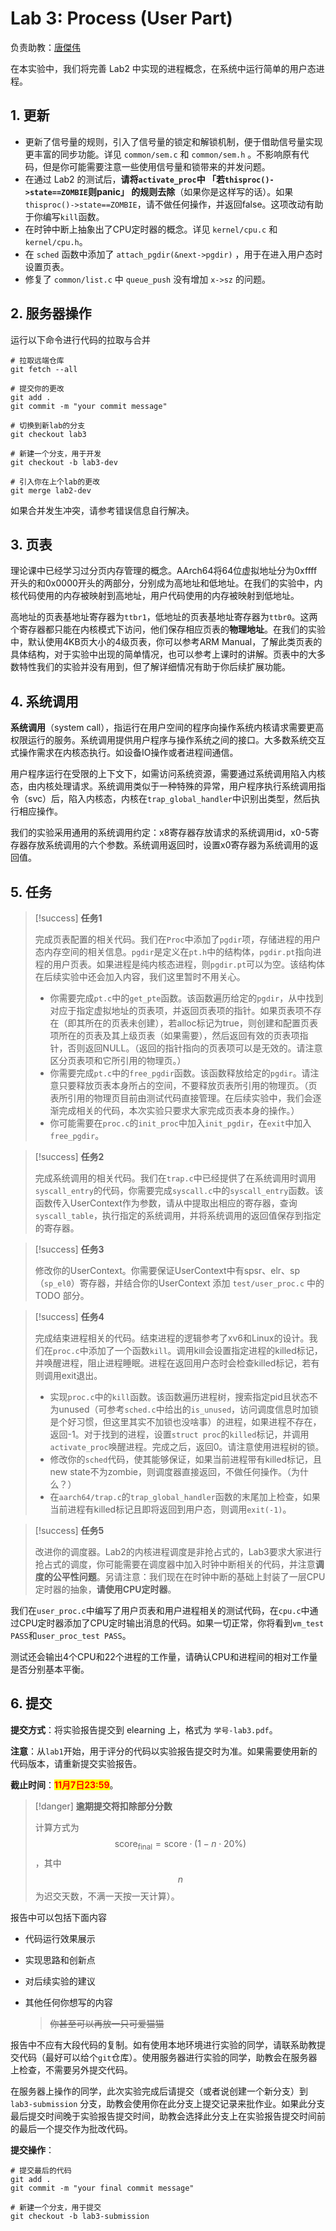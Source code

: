 # Lab 3: Process (User Part)

负责助教：[唐傑伟](mailto:22302010060@m.fudan.edu.cn)

在本实验中，我们将完善 Lab2 中实现的进程概念，在系统中运行简单的用户态进程。

## 1. 更新

* 更新了信号量的规则，引入了信号量的锁定和解锁机制，便于借助信号量实现更丰富的同步功能。详见 `common/sem.c` 和 `common/sem.h` 。不影响原有代码，但是你可能需要注意一些使用信号量和锁带来的并发问题。
* 在通过 Lab2 的测试后，**请将`activate_proc`中 「若`thisproc()->state==ZOMBIE`则panic」 的规则去除**（如果你是这样写的话）。如果`thisproc()->state==ZOMBIE`，请不做任何操作，并返回false。这项改动有助于你编写`kill`函数。
* 在时钟中断上抽象出了CPU定时器的概念。详见 `kernel/cpu.c` 和 `kernel/cpu.h`。
* 在 `sched` 函数中添加了 `attach_pgdir(&next->pgdir)` ，用于在进入用户态时设置页表。
* 修复了 `common/list.c` 中 `queue_push` 没有增加 `x->sz` 的问题。

## 2. 服务器操作

运行以下命令进行代码的拉取与合并

```shell
# 拉取远端仓库
git fetch --all

# 提交你的更改
git add .
git commit -m "your commit message"

# 切换到新lab的分支
git checkout lab3

# 新建一个分支，用于开发
git checkout -b lab3-dev

# 引入你在上个lab的更改
git merge lab2-dev
```

如果合并发生冲突，请参考错误信息自行解决。

## 3. 页表

理论课中已经学习过分页内存管理的概念。AArch64将64位虚拟地址分为0xffff开头的和0x0000开头的两部分，分别成为高地址和低地址。在我们的实验中，内核代码使用的内存被映射到高地址，用户代码使用的内存被映射到低地址。

高地址的页表基地址寄存器为`ttbr1`，低地址的页表基地址寄存器为`ttbr0`。这两个寄存器都只能在内核模式下访问，他们保存相应页表的**物理地址**。在我们的实验中，默认使用4KB页大小的4级页表，你可以参考ARM Manual，了解此类页表的具体结构，对于实验中出现的简单情况，也可以参考上课时的讲解。页表中的大多数特性我们的实验并没有用到，但了解详细情况有助于你后续扩展功能。

## 4. 系统调用

**系统调用**（system call），指运行在用户空间的程序向操作系统内核请求需要更高权限运行的服务。系统调用提供用户程序与操作系统之间的接口。大多数系统交互式操作需求在内核态执行。如设备IO操作或者进程间通信。

用户程序运行在受限的上下文下，如需访问系统资源，需要通过系统调用陷入内核态，由内核处理请求。系统调用类似于一种特殊的异常，用户程序执行系统调用指令（svc）后，陷入内核态，内核在`trap_global_handler`中识别出类型，然后执行相应操作。

我们的实验采用通用的系统调用约定：x8寄存器存放请求的系统调用id，x0-5寄存器存放系统调用的六个参数。系统调用返回时，设置x0寄存器为系统调用的返回值。

## 5. 任务

> [!success]
> **任务1**
>
> 完成页表配置的相关代码。我们在`Proc`中添加了`pgdir`项，存储进程的用户态内存空间的相关信息。`pgdir`是定义在`pt.h`中的结构体，`pgdir.pt`指向进程的用户页表。如果进程是纯内核态进程，则`pgdir.pt`可以为空。该结构体在后续实验中还会加入内容，我们这里暂时不用关心。
>
> * 你需要完成`pt.c`中的`get_pte`函数。该函数遍历给定的`pgdir`，从中找到对应于指定虚拟地址的页表项，并返回页表项的指针。如果页表项不存在（即其所在的页表未创建），若alloc标记为true，则创建和配置页表项所在的页表及其上级页表（如果需要），然后返回有效的页表项指针，否则返回NULL。（返回的指针指向的页表项可以是无效的。请注意区分页表项和它所引用的物理页。）
> * 你需要完成`pt.c`中的`free_pgdir`函数。该函数释放给定的`pgdir`。请注意只要释放页表本身所占的空间，不要释放页表所引用的物理页。（页表所引用的物理页目前由测试代码直接管理。在后续实验中，我们会逐渐完成相关的代码，本次实验只要求大家完成页表本身的操作。）
> * 你可能需要在`proc.c`的`init_proc`中加入`init_pgdir`，在`exit`中加入`free_pgdir`。

> [!success]
> **任务2**
>
> 完成系统调用的相关代码。我们在`trap.c`中已经提供了在系统调用时调用`syscall_entry`的代码，你需要完成`syscall.c`中的`syscall_entry`函数。该函数传入UserContext作为参数，请从中提取出相应的寄存器，查询`syscall_table`，执行指定的系统调用，并将系统调用的返回值保存到指定的寄存器。

> [!success]
> **任务3**
>
> 修改你的UserContext。你需要保证UserContext中有spsr、elr、sp（`sp_el0`）寄存器，并结合你的UserContext 添加 `test/user_proc.c` 中的 TODO 部分。

> [!success]
> **任务4**
>
> 完成结束进程相关的代码。结束进程的逻辑参考了xv6和Linux的设计。我们在`proc.c`中添加了一个函数`kill`。调用kill会设置指定进程的killed标记，并唤醒进程，阻止进程睡眠。进程在返回用户态时会检查killed标记，若有则调用exit退出。
>
> * 实现`proc.c`中的`kill`函数。该函数遍历进程树，搜索指定pid且状态不为unused（可参考`sched.c`中给出的`is_unused`，访问调度信息时加锁是个好习惯，但这里其实不加锁也没啥事）的进程，如果进程不存在，返回-1。对于找到的进程，设置`struct proc`的`killed`标记，并调用`activate_proc`唤醒进程。完成之后，返回0。请注意使用进程树的锁。
> * 修改你的`sched`代码，使其能够保证，如果当前进程带有killed标记，且new state不为zombie，则调度器直接返回，不做任何操作。（为什么？）
> * 在`aarch64/trap.c`的`trap_global_handler`函数的末尾加上检查，如果当前进程有killed标记且即将返回到用户态，则调用`exit(-1)`。

> [!success]
> **任务5**
>
> 改进你的调度器。Lab2的内核进程调度是非抢占式的，Lab3要求大家进行抢占式的调度，你可能需要在调度器中加入时钟中断相关的代码，并注意**调度的公平性问题**。另请注意：我们现在在时钟中断的基础上封装了一层CPU定时器的抽象，**请使用CPU定时器**。

我们在`user_proc.c`中编写了用户页表和用户进程相关的测试代码，在`cpu.c`中通过CPU定时器添加了CPU定时输出消息的代码。如果一切正常，你将看到`vm_test PASS`和`user_proc_test PASS`。

测试还会输出4个CPU和22个进程的工作量，请确认CPU和进程间的相对工作量是否分别基本平衡。

## 6. 提交

**提交方式**：将实验报告提交到 elearning 上，格式为 `学号-lab3.pdf`。

**注意**：从`lab1`开始，用于评分的代码以实验报告提交时为准。如果需要使用新的代码版本，请重新提交实验报告。

**截止时间**：<mark style="color:red;">**11月7日23:59**</mark>。

> [!danger]
> **逾期提交将扣除部分分数**
>
> 计算方式为 $$\text{score}_{\text{final}} = \text{score} \cdot \left(1 - n \cdot 20\% \right)$$，其中 $$n$$ 为迟交天数，不满一天按一天计算）。

报告中可以包括下面内容

* 代码运行效果展示
* 实现思路和创新点
* 对后续实验的建议
*   其他任何你想写的内容

    > ~~你甚至可以再放一只可爱猫猫~~

报告中不应有大段代码的复制。如有使用本地环境进行实验的同学，请联系助教提交代码（最好可以给个`git`仓库）。使用服务器进行实验的同学，助教会在服务器上检查，不需要另外提交代码。

在服务器上操作的同学，此次实验完成后请提交（或者说创建一个新分支）到 `lab3-submission` 分支，助教会使用你在此分支上提交记录来批作业。如果此分支最后提交时间晚于实验报告提交时间，助教会选择此分支上在实验报告提交时间前的最后一个提交作为批改代码。

**提交操作**：

```shell
# 提交最后的代码
git add .
git commit -m "your final commit message"

# 新建一个分支，用于提交
git checkout -b lab3-submission
```
